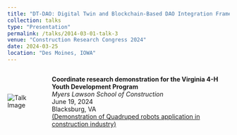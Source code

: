 ```yaml
---
title: "DT-DAO: Digital Twin and Blockchain-Based DAO Integration Framework for Smart Building Facility Management"
collection: talks
type: "Presentation"
permalink: /talks/2014-03-01-talk-3
venue: "Construction Research Congress 2024"
date: 2024-03-25
location: "Des Moines, IOWA"
---
```

<div style="display: flex; align-items: center;">
  <div style="flex: 1;">
    <img src="URL_to_your_image" alt="Talk Image" style="max-width: 100px; margin-right: 20px;">
  </div>
  <div style="flex: 4;">
    <p>
      <strong>Coordinate research demonstration for the Virginia 4-H Youth Development Program</strong><br>
      <em>Myers Lawson School of Construction</em><br>
      June 19, 2024<br>
      Blacksburg, VA<br>
      <a href="https://drive.google.com/file/d/1fMvrnMIw12R7r9IjTzdV6JbkBNK0bB5o/view?usp=sharing">(Demonstration of Quadruped robots application in construction industry)</a>
    </p>
  </div>
</div>
